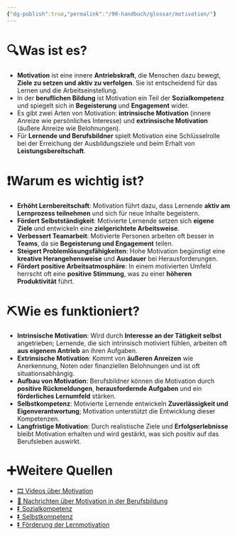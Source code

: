 ```yaml
---
{"dg-publish":true,"permalink":"/90-handbuch/glossar/motivation/"}
---
```


# 🔍Was ist es?
- **Motivation** ist eine innere **Antriebskraft**, die Menschen dazu bewegt, **Ziele zu setzen und aktiv zu verfolgen**. Sie ist entscheidend für das Lernen und die Arbeitseinstellung.
- In der **beruflichen Bildung** ist Motivation ein Teil der **Sozialkompetenz** und spiegelt sich in **Begeisterung** und **Engagement** wider.
- Es gibt zwei Arten von Motivation: **intrinsische Motivation** (innere Anreize wie persönliches Interesse) und **extrinsische Motivation** (äußere Anreize wie Belohnungen).
- Für **Lernende und Berufsbildner** spielt Motivation eine Schlüsselrolle bei der Erreichung der Ausbildungsziele und beim Erhalt von **Leistungsbereitschaft**.

# ❗Warum es wichtig ist?
- **Erhöht Lernbereitschaft**: Motivation führt dazu, dass Lernende **aktiv am Lernprozess teilnehmen** und sich für neue Inhalte begeistern.
- **Fördert Selbstständigkeit**: Motivierte Lernende setzen sich **eigene Ziele** und entwickeln eine **zielgerichtete Arbeitsweise**.
- **Verbessert Teamarbeit**: Motivierte Personen arbeiten oft besser in **Teams**, da sie **Begeisterung und Engagement** teilen.
- **Steigert Problemlösungsfähigkeiten**: Hohe Motivation begünstigt eine **kreative Herangehensweise** und **Ausdauer** bei Herausforderungen.
- **Fördert positive Arbeitsatmosphäre**: In einem motivierten Umfeld herrscht oft eine **positive Stimmung**, was zu einer **höheren Produktivität** führt.

# ⛏Wie es funktioniert?
- **Intrinsische Motivation**: Wird durch **Interesse an der Tätigkeit selbst** angetrieben; Lernende, die sich intrinsisch motiviert fühlen, arbeiten oft **aus eigenem Antrieb** an ihren Aufgaben.
- **Extrinsische Motivation**: Kommt von **äußeren Anreizen** wie Anerkennung, Noten oder finanziellen Belohnungen und ist oft situationsabhängig.
- **Aufbau von Motivation**: Berufsbildner können die Motivation durch **positive Rückmeldungen**, **herausfordernde Aufgaben** und ein **förderliches Lernumfeld** stärken.
- **Selbstkompetenz**: Motivierte Lernende entwickeln **Zuverlässigkeit und Eigenverantwortung**; Motivation unterstützt die Entwicklung dieser Kompetenzen.
- **Langfristige Motivation**: Durch realistische Ziele und **Erfolgserlebnisse** bleibt Motivation erhalten und wird gestärkt, was sich positiv auf das Berufsleben auswirkt.

# ➕Weitere Quellen
- [🎞 Videos über Motivation](https://www.google.ch/search?q=Motivation&tbm=vid)
- [📰 Nachrichten über Motivation in der Berufsbildung](https://www.google.ch/search?q=Motivation+Berufsbildung&tbm=nws)
- [⏬ Sozialkompetenz](https://www.google.ch/search?q=Sozialkompetenz)
- [⏬ Selbstkompetenz](https://www.google.ch/search?q=Selbstkompetenz)
- [⏬ Förderung der Lernmotivation](https://www.google.ch/search?q=Förderung+der+Lernmotivation)